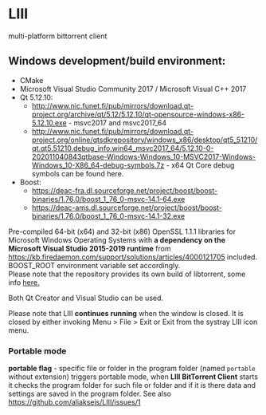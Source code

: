 # LIII
multi-platform bittorrent client

## Windows development/build environment:
* CMake
* Microsoft Visual Studio Community 2017 / Microsoft Visual C++ 2017
* Qt 5.12.10:
	- http://www.nic.funet.fi/pub/mirrors/download.qt-project.org/archive/qt/5.12/5.12.10/qt-opensource-windows-x86-5.12.10.exe - msvc2017 and msvc2017_64
	- http://www.nic.funet.fi/pub/mirrors/download.qt-project.org/online/qtsdkrepository/windows_x86/desktop/qt5_51210/qt.qt5.51210.debug_info.win64_msvc2017_64/5.12.10-0-202011040843qtbase-Windows-Windows_10-MSVC2017-Windows-Windows_10-X86_64-debug-symbols.7z - x64 Qt Core debug  symbols can be found here.
* Boost:
	- https://deac-fra.dl.sourceforge.net/project/boost/boost-binaries/1.76.0/boost_1_76_0-msvc-14.1-64.exe
	- https://deac-ams.dl.sourceforge.net/project/boost/boost-binaries/1.76.0/boost_1_76_0-msvc-14.1-32.exe
	
Pre-compiled 64-bit (x64) and 32-bit (x86) OpenSSL 1.1.1 libraries for Microsoft Windows Operating Systems with **a dependency on the Microsoft Visual Studio 2015-2019 runtime** from https://kb.firedaemon.com/support/solutions/articles/4000121705 included.<br/>BOOST_ROOT environment variable set accordingly.<br/>Please note that the repository provides its own build of libtorrent, some info <a href="https://github.com/aliakseis/LIII/issues/9#issuecomment-791950065">here.</a>

Both Qt Creator and Visual Studio can be used.

Please note that LIII **continues running** when the window is closed. It is closed by either invoking Menu > File > Exit or Exit from the systray LIII icon menu.

### Portable mode
**portable flag** - specific file or folder in the program folder (named `portable` without extension) triggers portable mode, when **LIII BitTorrent Client** starts it checks the program folder for such file or folder and if it is there data and settings are saved in the program folder. See also https://github.com/aliakseis/LIII/issues/1
